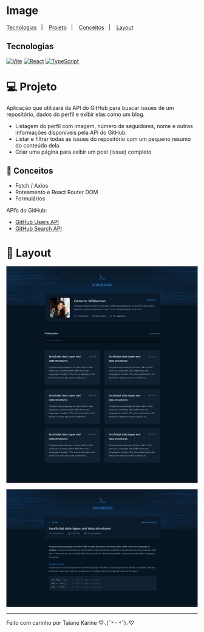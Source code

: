 # Image

<a href="#-tecnologias">Tecnologias</a>&nbsp;&nbsp;&nbsp;|&nbsp;&nbsp;&nbsp;
<a href="#-projeto">Projeto</a>&nbsp;&nbsp;&nbsp;|&nbsp;&nbsp;&nbsp;
<a href="#-conceitos">Conceitos</a>&nbsp;&nbsp;&nbsp;|&nbsp;&nbsp;&nbsp;
<a href="#-layout">Layout</a>

## Tecnologias

[![Vite](https://img.shields.io/badge/Vite-646CFF?style=for-the-badge&logo=vite&logoColor=white)](https://vitejs.dev/)
[![React](https://img.shields.io/badge/React-61DAFB?style=for-the-badge&logo=react&logoColor=white)](https://reactjs.org/)
[![TypeScript](https://img.shields.io/badge/TypeScript-007ACC?style=for-the-badge&logo=typescript&logoColor=white)](https://www.typescriptlang.org/)

# 💻 Projeto

Aplicação que utilizará da API do GitHub para buscar issues de um repositório, dados do perfil e exibir elas como um blog.

- Listagem do perfil com imagem, número de seguidores, nome e outras informações disponíveis pela API do GitHub.
- Listar e filtrar todas as issues do repositório com um pequeno resumo do conteúdo dela
- Criar uma página para exibir um post (issue) completo

## 📝 Conceitos

- Fetch / Axios
- Roteamento e React Router DOM
- Formulários

API’s do GitHub:
- [GitHub Users API](https://docs.github.com/pt/rest/users/users#get-a-user)
- [GitHub Search API](https://docs.github.com/pt/rest/search)

# 🎨 Layout

<a href="https://www.figma.com/design/WaayX229Ecyj4vvGodLegX/GitHub-Blog-(Community)?node-id=0-1&t=lg7apDQp28jjPBHJ-0"><img src='./public/page_blog.png' alt='Imagem do layout do projeto'/></a>

<a href="https://www.figma.com/design/WaayX229Ecyj4vvGodLegX/GitHub-Blog-(Community)?node-id=0-1&t=lg7apDQp28jjPBHJ-0"><img src='./public/page_post.png' alt='Imagem do layout do projeto'/></a>

___________

Feito com carinho por Taiane Karine ♡⸜(˶˃ ᵕ ˂˶)⸝♡